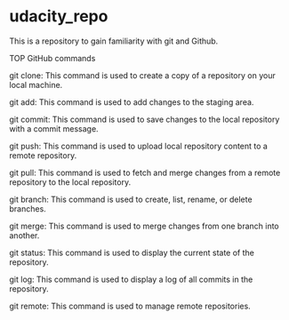 # udacity_repo
This is a repository to gain familiarity with git and Github.

TOP GitHub commands

git clone: This command is used to create a copy of a repository on your local machine.

git add: This command is used to add changes to the staging area.

git commit: This command is used to save changes to the local repository with a commit message.

git push: This command is used to upload local repository content to a remote repository.

git pull: This command is used to fetch and merge changes from a remote repository to the local repository.

git branch: This command is used to create, list, rename, or delete branches.

git merge: This command is used to merge changes from one branch into another.

git status: This command is used to display the current state of the repository.

git log: This command is used to display a log of all commits in the repository.

git remote: This command is used to manage remote repositories.
